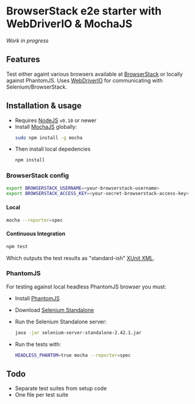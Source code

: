 BrowserStack e2e starter with WebDriverIO & MochaJS
===================================================

*Work in progress*


Features
--------
Test either againt various browsers available at [BrowserStack](http://browserstack.com) or locally against PhantomJS. Uses [WebDriverIO](http://webdriver.io/) for communicating with Selenium/BrowserStack.


Installation & usage
--------------------

- Requires [NodeJS](http://nodejs.org/) `v0.10` or newer
- Install [MochaJS](http://visionmedia.github.io/mocha) globally:
  ```sh
  sudo npm install -g mocha
  ```
- Then install local depedencies
  ```sh
  npm install
  ```

### BrowserStack config

```bash
export BROWSERSTACK_USERNAME=<your-browserstack-username>
export BROWSERSTACK_ACCESS_KEY=<your-secret-browserstack-access-key>
```

#### Local
```sh
mocha --reporter=spec
```

#### Continuous Integration
```sh
npm test
```
Which outputs the test results as "standard-ish" [XUnit XML](http://en.wikipedia.org/wiki/XUnit).

### PhantomJS

For testing against local headless PhantomJS browser you must:

- Install [PhantomJS](http://phantomjs.org/download.html)
- Download [Selenium Standalone](http://selenium-release.storage.googleapis.com/index.html)
- Run the Selenium Standalone server:

  ```sh
  java -jar selenium-server-standalone-2.42.1.jar
  ```

- Run the tests with:

  ```sh
  HEADLESS_PHANTOM=true mocha --reporter=spec
  ```


Todo
----
- Separate test suites from setup code
- One file per test suite

